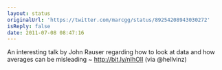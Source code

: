 ```yaml
---
layout: status
originalUrl: 'https://twitter.com/marcgg/status/89254208943030272'
isReply: false
date: 2011-07-08 08:47:16
---
```


An interesting talk by John Rauser regarding how to look at data and how averages can be misleading ~ http://bit.ly/nIhOIl (via @hellvinz)
